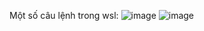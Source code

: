 Một số câu lệnh trong wsl:
![image](https://github.com/user-attachments/assets/550f33bc-7aab-4aaf-b151-dd0a788a336d)
![image](https://github.com/user-attachments/assets/43ef320f-370d-4a66-bbb5-5178371c3e97)
